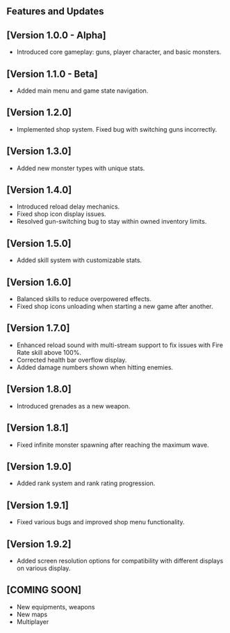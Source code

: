 
## **Features and Updates**

## [Version 1.0.0 - Alpha] 
- Introduced core gameplay: guns, player character, and basic monsters.
## [Version 1.1.0 - Beta] 
- Added main menu and game state navigation.
## [Version 1.2.0] 
- Implemented shop system. Fixed bug with switching guns incorrectly.
## [Version 1.3.0] 
- Added new monster types with unique stats.
## [Version 1.4.0]
- Introduced reload delay mechanics.
- Fixed shop icon display issues.
- Resolved gun-switching bug to stay within owned inventory limits.
## [Version 1.5.0]
- Added skill system with customizable stats.
## [Version 1.6.0]
- Balanced skills to reduce overpowered effects.
- Fixed shop icons unloading when starting a new game after another.
## [Version 1.7.0] 
- Enhanced reload sound with multi-stream support to fix issues with Fire Rate skill above 100%. 
- Corrected health bar overflow display. 
- Added damage numbers shown when hitting enemies.
## [Version 1.8.0] 
- Introduced grenades as a new weapon.
## [Version 1.8.1] 
- Fixed infinite monster spawning after reaching the maximum wave.
## [Version 1.9.0] 
- Added rank system and rank rating progression.
## [Version 1.9.1] 
- Fixed various bugs and improved shop menu functionality.
## [Version 1.9.2] 
- Added screen resolution options for compatibility with different displays on various display.

## [COMING SOON]
- New equipments, weapons
- New maps
- Multiplayer
